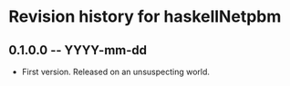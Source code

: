 # Revision history for haskellNetpbm

## 0.1.0.0 -- YYYY-mm-dd

* First version. Released on an unsuspecting world.
